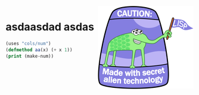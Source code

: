 <img align=right src="https://raw.githubusercontent.com/timm/gator/main/docs/img/lisplogo_256.png">

# asdaasdad  asdas  
    
```lisp
(uses "cols/num")
(defmethod aa(x) (+ x 1))
(print (make-num))
```
